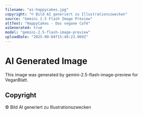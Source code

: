 ```yaml
---
filename: "ai-happycakes.jpg"
copyright: "© Bild AI generiert zu Illustrationszwecken"
source: "Gemini 2.5 Flash Image Preview"
altText: "HappyCakes - Das vegane Café"
aiGenerated: true
model: "gemini-2.5-flash-image-preview"
uploadDate: "2025-09-04T15:48:23.969Z"
---
```


# AI Generated Image

This image was generated by gemini-2.5-flash-image-preview for VeganBlatt.

## Copyright
© Bild AI generiert zu Illustrationszwecken
